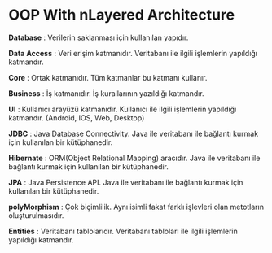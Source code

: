 # OOP With nLayered Architecture

**Database** : Verilerin saklanması için kullanılan yapıdır.

**Data Access** : Veri erişim katmanıdır. Veritabanı ile ilgili işlemlerin yapıldığı katmandır.

**Core** : Ortak katmanıdır. Tüm katmanlar bu katmanı kullanır. 

**Business** : İş katmanıdır. İş kurallarının yazıldığı katmandır.

**UI** : Kullanıcı arayüzü katmanıdır. Kullanıcı ile ilgili işlemlerin yapıldığı katmandır. (Android, IOS, Web, Desktop)

**JDBC** : Java Database Connectivity. Java ile veritabanı ile bağlantı kurmak için kullanılan bir kütüphanedir.

**Hibernate** : ORM(Object Relational Mapping) aracıdır. Java ile veritabanı ile bağlantı kurmak için kullanılan bir kütüphanedir.

**JPA** : Java Persistence API. Java ile veritabanı ile bağlantı kurmak için kullanılan bir kütüphanedir.

**polyMorphism** : Çok biçimlilik. Aynı isimli fakat farklı işlevleri olan metotların oluşturulmasıdır.

**Entities** : Veritabanı tablolarıdır. Veritabanı tabloları ile ilgili işlemlerin yapıldığı katmandır.